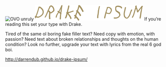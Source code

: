 <img class="ovo-logo" src="" alt="OVO unruly">
<img class="drake-logo" src="img/drake.png" alt="Drake Ipsum" width="auto" height="50">
If you’re reading this set your type with Drake.

Tired of the same ol boring fake filler text? Need copy with emotion, with passion? Need text about broken relationships and thoughts on the human condition? Look no further, upgrade your text with lyrics from the real 6 god boi. 

http://darrendub.github.io/drake-ipsum/
